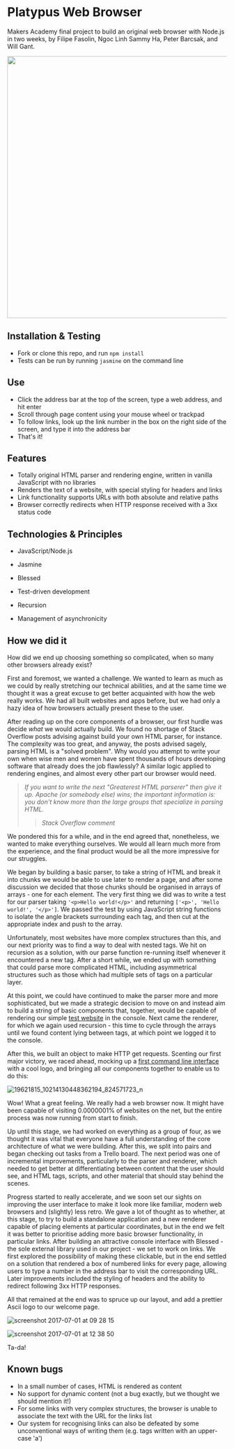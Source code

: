 
Platypus Web Browser
=================

Makers Academy final project to build an original web browser with Node.js in two weeks, by Filipe Fasolin, Ngoc Linh Sammy Ha, Peter Barcsak, and Will Gant.

<img src='https://media.giphy.com/media/l4FGCv3TyOLaM9p5K/giphy.gif' height='600px' width='900px'>

Installation & Testing
--------

* Fork or clone this repo, and run `npm install`
* Tests can be run by running `jasmine` on the command line

Use
--------

* Click the address bar at the top of the screen, type a web address, and hit enter
* Scroll through page content using your mouse wheel or trackpad
* To follow links, look up the link number in the box on the right side of the screen, and type it into the address bar
* That's it!

Features
--------

* Totally original HTML parser and rendering engine, written in vanilla JavaScript with no libraries
* Renders the text of a website, with special styling for headers and links
* Link functionality supports URLs with both absolute and relative paths
* Browser correctly redirects when HTTP response received with a 3xx status code

Technologies & Principles
--------

* JavaScript/Node.js
* Jasmine
* Blessed

* Test-driven development
* Recursion
* Management of asynchronicity

How we did it
--------

How did we end up choosing something so complicated, when so many other browsers already exist?

First and foremost, we wanted a challenge. We wanted to learn as much as we could by really stretching our technical abilities, and at the same time we thought it was a great excuse to get better acquainted with how the web really works. We had all built websites and apps before, but we had only a hazy idea of how browsers actually present these to the user.

After reading up on the core components of a browser, our first hurdle was decide *what* we would actually build. We found no shortage of Stack Overflow posts advising against build your own HTML parser, for instance. The complexity was too great, and anyway, the posts advised sagely, parsing HTML is a "solved problem". Why would you attempt to write your own when wise men and women have spent thousands of hours developing software that already does the job flawlessly? A similar logic applied to rendering engines, and almost every other part our browser would need.

> *If you want to write the next "Greaterest HTML parserer" then give it up. Apache (or somebody else) wins; the important information is: you don't know more than the large groups that specialize in parsing HTML.*
>> <cite>Stack Overflow comment</cite>

We pondered this for a while, and in the end agreed that, nonetheless, we wanted to make everything ourselves. We would all learn much more from the experience, and the final product would be all the more impressive for our struggles.

We began by building a basic parser, to take a string of HTML and break it into chunks we would be able to use later to render a page, and after some discussion we decided that those chunks should be organised in arrays of arrays - one for each element. The very first thing we did was to write a test for our parser taking `'<p>Hello world!</p>'` and returning `['<p>', 'Hello world!', '</p>']`. We passed the test by using JavaScript string functions to isolate the angle brackets surrounding each tag, and then cut at the appropriate index and push to the array.

Unfortunately, most websites have more complex structures than this, and our next priority was to find a way to deal with nested tags. We hit on recursion as a solution, with our parse function re-running itself whenever it encountered a new tag. After a short while, we ended up with something that could parse more complicated HTML, including asymmetrical structures such as those which had multiple sets of tags on a particular layer.

At this point, we could have continued to make the parser more and more sophisticated, but we made a strategic decision to move on and instead aim to build a string of basic components that, together, would be capable of rendering our simple [test website](http://web-browser-test.herokuapp.com/) in the console. Next came the renderer, for which we again used recursion - this time to cycle through the arrays until we found content lying between tags, at which point we logged it to the console.

After this, we built an object to make HTTP get requests. Scenting our first major victory, we raced ahead, mocking up a [first command line interface](https://github.com/ffasolin/web-browser/blob/master/platypus.js) with a cool logo, and bringing all our components together to enable us to do this:

![19621815_10214130448362194_824571723_n](https://user-images.githubusercontent.com/20523607/27761462-09363e64-5e54-11e7-9da5-ea11f73d8492.png)

Wow! What a great feeling. We really had a web browser now. It might have been capable of visiting 0.0000001% of websites on the net, but the entire process was now running from start to finish.

Up until this stage, we had worked on everything as a group of four, as we thought it was vital that everyone have a full understanding of the core architecture of what we were building. After this, we split into pairs and began checking out tasks from a Trello board. The next period was one of incremental improvements, particularly to the parser and renderer, which needed to get better at differentiating between content that the user should see, and HTML tags, scripts, and other material that should stay behind the scenes.

Progress started to really accelerate, and we soon set our sights on improving the user interface to make it look more like familiar, modern web browsers and (slightly) less retro. We gave a lot of thought as to whether, at this stage, to try to build a standalone application and a new renderer capable of placing elements at particular coordinates, but in the end we felt it was better to prioritise adding more basic browser functionality, in particular links. After building an attractive console interface with Blessed - the sole external library used in our project - we set to work on links. We first explored the possibility of making these clickable, but in the end settled on a solution that rendered a box of numbered links for every page, allowing users to type a number in the address bar to visit the corresponding URL. Later improvements included the styling of headers and the ability to redirect following 3xx HTTP responses.

All that remained at the end was to spruce up our layout, and add a prettier Ascii logo to our welcome page.

![screenshot 2017-07-01 at 09 28 15](https://user-images.githubusercontent.com/20523607/27761720-8d476e80-5e59-11e7-9430-39334187968e.png)

![screenshot 2017-07-01 at 12 38 50](https://user-images.githubusercontent.com/20523607/27761752-45f4559c-5e5a-11e7-83df-675225bfe5c5.png)

Ta-da!

Known bugs
--------

* In a small number of cases, HTML is rendered as content
* No support for dynamic content (not a bug exactly, but we thought we should mention it!)
* For some links with very complex structures, the browser is unable to associate the text with the URL for the links list
* Our system for recognising links can also be defeated by some unconventional ways of writing them (e.g. tags written with an upper-case 'a')
